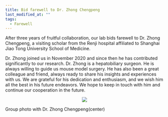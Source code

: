 ```yaml
---
title: Bid farewell to Dr. Zhong Chengpeng
last_modified_at: ""
tags: 
  - Farewell
---
```


After three years of fruitful collaboration, our lab bids farewell to Dr. Zhong Chengpeng, a visiting scholar from the Renji hospital affiliated to Shanghai Jiao Tong University School of Medicine.

Dr. Zhong joined us in November 2020 and since then he has contributed significantly to our research. Dr. Zhong is a hepatobiliary surgeon. He is always willing to guide us mouse model surgery. He has also been a great colleague and friend, always ready to share his insights and experiences with us. We are grateful for his dedication and enthusiasm, and we wish him all the best in his future endeavors. We hope to keep in touch with him and continue our cooperation in the future.

<p align="center" width="60%">
    <img src="https://user-images.githubusercontent.com/81615397/274228231-a946669d-941a-4c88-a937-7213c721bc2d.jpg">
    <figcaption>Group photo with Dr. Zhong Chengpeng(center)</figcaption>
</p>


